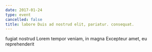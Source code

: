```yaml
---
date: 2017-01-24
type: event
cancelled: false
title: labore Duis ad nostrud elit, pariatur. consequat.
---
```

fugiat nostrud Lorem tempor veniam, in magna Excepteur amet, eu reprehenderit
